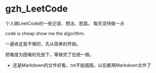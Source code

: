 # gzh_LeetCode

个人做LeetCode的一些记录、想法、思路。
每天坚持做一点</br>

code is cheap show me the algorithm.

一遍肯定是不够的，先从简单的开始。

把难度为困难的先放下，等做完了在统一做。

 * 还是Markdown的文件好看，txt不能插图，以后都用Markdown文件了 
